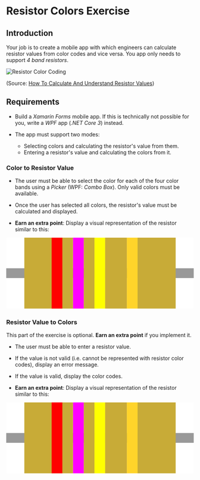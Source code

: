 # Resistor Colors Exercise

## Introduction

Your job is to create a mobile app with which engineers can calculate resistor values from color codes and vice versa. You app only needs to support *4 band resistors*.

![Resistor Color Coding](https://lh3.googleusercontent.com/proxy/3l4gjeoNUKpub3lRbnBCSZAHhe0JqWESjc37D67Ig-lCYicb4WkhbGaWXK8MdbSUPyLK8UfcbPREb2Q30x682D9lr-VE0trGggWrnBHP-igq8gOgDZ221uTjKkCgfv4sE8BW6FMZuN8=s0-d)

(Source: [How To Calculate And Understand Resistor Values](https://learntodiscover-science.blogspot.com/2016/10/how-to-calculate-and-understand.html))

## Requirements

* Build a *Xamarin Forms* mobile app. If this is technically not possible for you, write a *WPF* app (*.NET Core 3*) instead.

* The app must support two modes:
  * Selecting colors and calculating the resistor's value from them.
  * Entering a resistor's value and calculating the colors from it.

### Color to Resistor Value

* The user must be able to select the color for each of the four color bands using a *Picker* (WPF: *Combo Box*). Only valid colors must be available.

* Once the user has selected all colors, the resistor's value must be calculated and displayed.

* **Earn an extra point**: Display a visual representation of the resistor similar to this:

![Resistor](resistor-schematics.svg)

### Resistor Value to Colors

This part of the exercise is optional. **Earn an extra point** if you implement it.

* The user must be able to enter a resistor value.

* If the value is not valid (i.e. cannot be represented with resistor color codes), display an error message.

* If the value is valid, display the color codes.

* **Earn an extra point**: Display a visual representation of the resistor similar to this:

![Resistor](resistor-schematics.svg)
